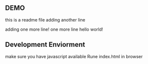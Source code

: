 ## DEMO
this is a readme file
adding another line

adding one more line!
one more line 
hello world!

## Development Enviorment

make sure you have javascript available 
Rune index.html in browser
